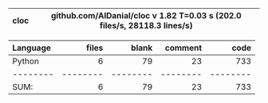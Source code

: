 cloc|github.com/AlDanial/cloc v 1.82  T=0.03 s (202.0 files/s, 28118.3 lines/s)
--- | ---

Language|files|blank|comment|code
:-------|-------:|-------:|-------:|-------:
Python|6|79|23|733
--------|--------|--------|--------|--------
SUM:|6|79|23|733
